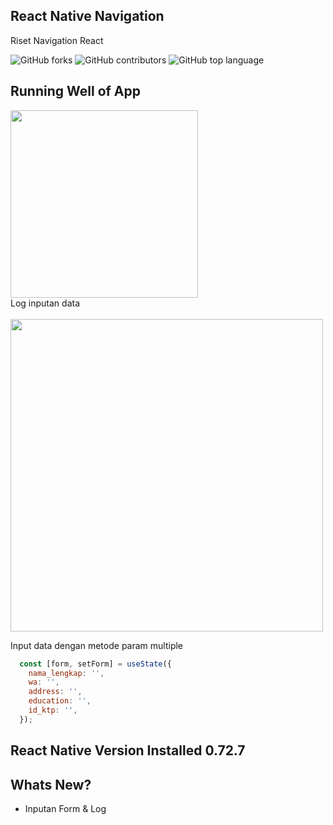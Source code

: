 ## React Native Navigation
Riset Navigation React

![GitHub forks](https://img.shields.io/github/forks/aspsptyd/react-native-research.svg) ![GitHub contributors](https://img.shields.io/github/contributors/aspsptyd/react-native-research.svg) ![GitHub top language](https://img.shields.io/github/languages/top/aspsptyd/react-native-research.svg)

## Running Well of App

<img src="https://github.com/aspsptyd/react-native-research/assets/98740335/565399f0-3c0c-4884-a9cd-23ff40cb537f" width="300" />

<br />
Log inputan data
<br /><br />

<img src="https://github.com/aspsptyd/react-native-research/assets/98740335/52360928-cf92-4880-b5d1-00c0734bce68" width="500" />

Input data dengan metode param multiple

```js
  const [form, setForm] = useState({
    nama_lengkap: '',
    wa: '',
    address: '',
    education: '',
    id_ktp: '',
  });
```

## React Native Version Installed 0.72.7

## Whats New?

- Inputan Form & Log